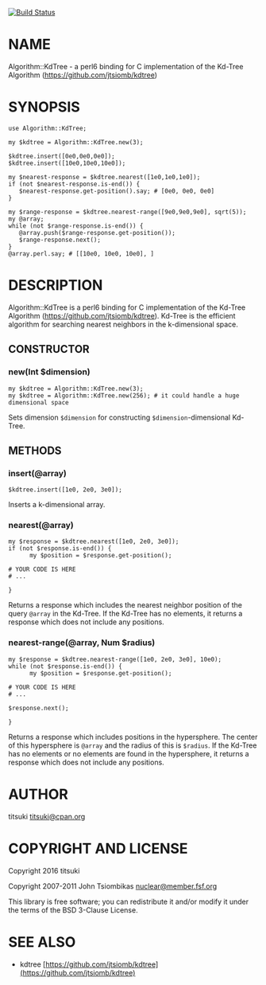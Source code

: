 [![Build Status](https://travis-ci.org/titsuki/p6-Algorithm-KdTree.svg?branch=master)](https://travis-ci.org/titsuki/p6-Algorithm-KdTree)

NAME
====

Algorithm::KdTree - a perl6 binding for C implementation of the Kd-Tree Algorithm (https://github.com/jtsiomb/kdtree)

SYNOPSIS
========

    use Algorithm::KdTree;

    my $kdtree = Algorithm::KdTree.new(3);

    $kdtree.insert([0e0,0e0,0e0]);
    $kdtree.insert([10e0,10e0,10e0]);

    my $nearest-response = $kdtree.nearest([1e0,1e0,1e0]);
    if (not $nearest-response.is-end()) {
       $nearest-response.get-position().say; # [0e0, 0e0, 0e0]
    }

    my $range-response = $kdtree.nearest-range([9e0,9e0,9e0], sqrt(5));
    my @array;
    while (not $range-response.is-end()) {
       @array.push($range-response.get-position());
       $range-response.next();
    }
    @array.perl.say; # [[10e0, 10e0, 10e0], ]

DESCRIPTION
===========

Algorithm::KdTree is a perl6 binding for C implementation of the Kd-Tree Algorithm (https://github.com/jtsiomb/kdtree). Kd-Tree is the efficient algorithm for searching nearest neighbors in the k-dimensional space.

CONSTRUCTOR
-----------

### new(Int $dimension)

    my $kdtree = Algorithm::KdTree.new(3);
    my $kdtree = Algorithm::KdTree.new(256); # it could handle a huge dimensional space

Sets dimension `$dimension` for constructing `$dimension`-dimensional Kd-Tree.

METHODS
-------

### insert(@array)

    $kdtree.insert([1e0, 2e0, 3e0]);

Inserts a k-dimensional array.

### nearest(@array)

    my $response = $kdtree.nearest([1e0, 2e0, 3e0]);
    if (not $response.is-end()) {
	      my $position = $response.get-position();

    # YOUR CODE IS HERE
    # ...

    }

Returns a response which includes the nearest neighbor position of the query `@array` in the Kd-Tree. If the Kd-Tree has no elements, it returns a response which does not include any positions.

### nearest-range(@array, Num $radius)

    my $response = $kdtree.nearest-range([1e0, 2e0, 3e0], 10e0);
    while (not $response.is-end()) {
	      my $position = $response.get-position();

    # YOUR CODE IS HERE
    # ...

    $response.next();

    }

Returns a response which includes positions in the hypersphere. The center of this hypersphere is `@array` and the radius of this is `$radius`. If the Kd-Tree has no elements or no elements are found in the hypersphere, it returns a response which does not include any positions.

AUTHOR
======

titsuki <titsuki@cpan.org>

COPYRIGHT AND LICENSE
=====================

Copyright 2016 titsuki

Copyright 2007-2011 John Tsiombikas <nuclear@member.fsf.org>

This library is free software; you can redistribute it and/or modify it under the terms of the BSD 3-Clause License.

SEE ALSO
========

  * kdtree [https://github.com/jtsiomb/kdtree](https://github.com/jtsiomb/kdtree)

